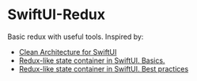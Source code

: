 # SwiftUI-Redux

Basic redux with useful tools.
Inspired by:
* [Clean Architecture for SwiftUI](https://medium.com/swlh/clean-architecture-for-swiftui-6d6c4eb1cf6a)
* [Redux-like state container in SwiftUI. Basics.](https://swiftwithmajid.com/2019/09/18/redux-like-state-container-in-swiftui/)
* [Redux-like state container in SwiftUI. Best practices](https://swiftwithmajid.com/2019/09/25/redux-like-state-container-in-swiftui-part2/)
